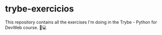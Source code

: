 # trybe-exercicios
This repository contains all the exercises I'm doing in the Trybe - Python for DevWeb course. 🐍💻
